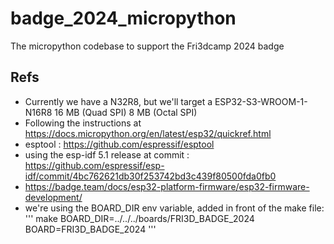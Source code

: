 # badge_2024_micropython
The micropython codebase to support the Fri3dcamp 2024 badge

## Refs

+ Currently we have a N32R8, but we'll target a ESP32-S3-WROOM-1-N16R8 16 MB (Quad SPI) 8 MB (Octal SPI) 
+ Following the instructions at https://docs.micropython.org/en/latest/esp32/quickref.html
+ esptool : https://github.com/espressif/esptool
+ using the esp-idf 5.1 release at commit : https://github.com/espressif/esp-idf/commit/4bc762621db30f253742bd3c439f80500fda0fb0
+ https://badge.team/docs/esp32-platform-firmware/esp32-firmware-development/
+ we're using the BOARD_DIR env variable, added in front of the make file:
    ''' make BOARD_DIR=../../../boards/FRI3D_BADGE_2024 BOARD=FRI3D_BADGE_2024  '''
